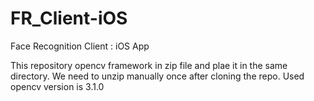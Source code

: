 # FR_Client-iOS
Face Recognition Client : iOS App


This repository opencv framework in zip file and plae it in the same directory. We need to  unzip manually once after cloning the repo.
Used opencv version is 3.1.0
